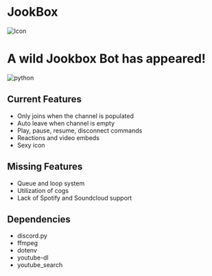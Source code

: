 # JookBox

![Icon](https://github.com/Chejuyeong/JookBox/blob/main/images/jookbox3.png)

# A wild Jookbox Bot has appeared!
![python](https://img.shields.io/badge/Python-3.9.7%20-brightgreen)


## Current Features

- Only joins when the channel is populated
- Auto leave when channel is empty
- Play, pause, resume, disconnect commands
- Reactions and video embeds
- Sexy icon

## Missing Features

- Queue and loop system
- Utilization of cogs
- Lack of Spotify and Soundcloud support
 
 ## Dependencies
 
 - discord.py
 - ffmpeg
 - dotenv
 - youtube-dl
 - youtube_search
